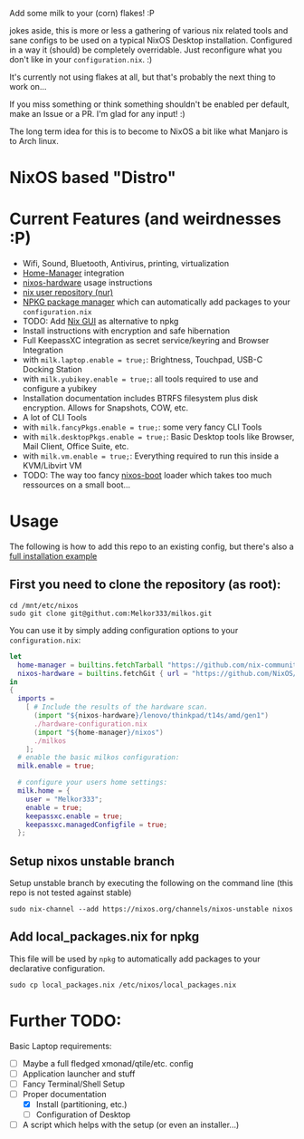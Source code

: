 Add some milk to your (corn) flakes! :P

jokes aside, this is more or less a gathering of various nix related tools and sane configs to be used on a typical NixOS Desktop installation.
Configured in a way it (should) be completely overridable. Just reconfigure what you don't like in your `configuration.nix`. :)

It's currently not using flakes at all, but that's probably the next thing to work on...

If you miss something or think something shouldn't be enabled per default, make an Issue or a PR.
I'm glad for any input! :)

The long term idea for this is to become to NixOS a bit like what Manjaro is to Arch linux.

# NixOS based "Distro"

# Current Features (and weirdnesses :P)

- Wifi, Sound, Bluetooth, Antivirus, printing, virtualization
- [Home-Manager](https://github.com/nix-community/home-manager) integration
- [nixos-hardware](https://github.com/NixOS/nixos-hardware) usage instructions
- [nix user repository (nur)](https://github.com/nix-community/NUR)
- [NPKG package manager](https://github.com/vlinkz/npkg) which can automatically add packages to your `configuration.nix`
- TODO: Add [Nix GUI](https://github.com/nix-gui/nix-gui) as alternative to npkg
- Install instructions with encryption and safe hibernation
- Full KeepassXC integration as secret service/keyring and Browser Integration
- with `milk.laptop.enable = true;`: Brightness, Touchpad, USB-C Docking Station
- with `milk.yubikey.enable = true;`: all tools required to use and configure a yubikey
- Installation documentation includes BTRFS filesystem plus disk encryption. Allows for Snapshots, COW, etc.
- A lot of CLI Tools
- with `milk.fancyPkgs.enable = true;`: some very fancy CLI Tools
- with `milk.desktopPkgs.enable = true;`: Basic Desktop tools like Browser, Mail Client, Office Suite, etc.
- with `milk.vm.enable = true;`: Everything required to run this inside a KVM/Libvirt VM
- TODO: The way too fancy [nixos-boot](https://github.com/Melkor333/nixos-boot) loader which takes too much ressources on a small boot...

# Usage

The following is how to add this repo to an existing config, but there's also a [full installation example](install.md)

## First you need to clone the repository (as root):
```
cd /mnt/etc/nixos
sudo git clone git@githut.com:Melkor333/milkos.git
```

You can use it by simply adding configuration options to your `configuration.nix`:
``` nix
let
  home-manager = builtins.fetchTarball "https://github.com/nix-community/home-manager/archive/master.tar.gz";
  nixos-hardware = builtins.fetchGit { url = "https://github.com/NixOS/nixos-hardware.git"; };
in
{
  imports =
    [ # Include the results of the hardware scan.
      (import "${nixos-hardware}/lenovo/thinkpad/t14s/amd/gen1")
      ./hardware-configuration.nix
      (import "${home-manager}/nixos")
      ./milkos
    ];
  # enable the basic milkos configuration:
  milk.enable = true;

  # configure your users home settings:
  milk.home = {
    user = "Melkor333";
    enable = true;
    keepassxc.enable = true;
    keepassxc.managedConfigfile = true;
  };
```

## Setup nixos unstable branch

Setup unstable branch by executing the following on the command line (this repo is not tested against stable)
```
sudo nix-channel --add https://nixos.org/channels/nixos-unstable nixos
```

## Add local_packages.nix for npkg

This file will be used by `npkg` to automatically add packages to your declarative configuration.

```
sudo cp local_packages.nix /etc/nixos/local_packages.nix
```

# Further TODO:
Basic Laptop requirements:
- [ ] Maybe a full fledged xmonad/qtile/etc. config
- [ ] Application launcher and stuff
- [ ] Fancy Terminal/Shell Setup
- [ ] Proper documentation
  - [x] Install (partitioning, etc.)
  - [ ] Configuration of Desktop
- [ ] A script which helps with the setup (or even an installer...)
